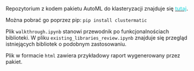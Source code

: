Repozytorium z kodem pakietu AutoML do klasteryzacji znajduje się [<span style="color:#5ce1e6">**tutaj**](https://github.com/AKapich/clustermatic/tree/main). 

Można pobrać go poprzez pip: `pip install clustermatic`

Plik `walkthrough.ipynb` stanowi przewodnik po funkcjonalnościach biblioteki. W pliku `existing_libraries_review.ipynb` znajduje się przegląd istniejących bibliotek o podobnym zastosowaniu.

Plik w formacie `html` zawiera przykładowy raport wygenerowany przez pakiet.